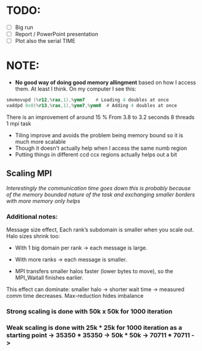 # TODO:

- [ ] Big run
- [ ] Report / PowerPoint presentation
- [ ] Plot also the serial TIME

# NOTE:

- **No good way of doing good memory allingment** based on how I access them. At least I think. On my computer I see this:

```asm
smvmovupd (%r12,%rax,1),%ymm7    # Loading 4 doubles at once
vaddpd 0x0(%r13,%rax,1),%ymm7,%ymm0  # Adding 4 doubles at once
```

There is an improvement of around 15 %
From 3.8 to 3.2 seconds 8 threads 1 mpi task

- Tiling improve and avoids the problem being memory bound so it is much more scalable
- Though it doesn't actually help when I access the same numb region
- Putting things in different ccd ccx regions actually helps out a bit

## Scaling MPI

_Interestingly the communication time goes down this is probably because of the memory bounded nature of the task and exchanging smaller borders with more memory only helps_

### Additional notes:

Message size effect, Each rank’s subdomain is smaller when you scale out. Halo sizes shrink too:

- With 1 big domain per rank -> each message is large.

- With more ranks -> each message is smaller.

- MPI transfers smaller halos faster (lower bytes to move), so the MPI_Waitall finishes earlier.

This effect can dominate: smaller halo -> shorter wait time -> measured comm time decreases. Max-reduction hides imbalance

### Strong scaling is done with 50k x 50k for 1000 iteration

### Weak scaling is done with 25k \* 25k for 1000 iteration as a starting point -> 35350 \* 35350 -> 50k \* 50k -> 70711 \* 70711 ->
